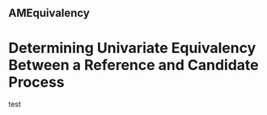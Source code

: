 ## AMEquivalency
# Determining Univariate Equivalency Between a Reference and Candidate Process

test
